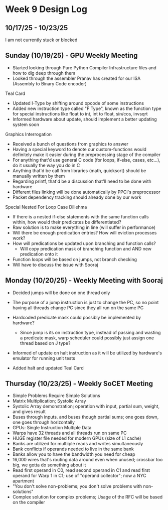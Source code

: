 # Week 9 Design Log
## 10/17/25 - 10/23/25
I am not currently stuck or blocked

## Sunday (10/19/25) - GPU Weekly Meeting
- Started looking through Pure Python Compiler Infrastructure files and how to dig deep through them
- Looked through the assembler Pranav has created for our ISA (Assembly to Binary Code encoder)

Teal Card
- Updated I-Type by shifting around opcode of some instructions
- Added new instruction type called "F Type", known as the function type for special instructions like float to int, int to float, sin/cos, invsqrt
- Informed hardware about update, should implement a better updating system soon

Graphics Interrogation
- Received a bunch of questions from graphics to answer
- Having a special keyword to denote our custom-functions would definitely make it easier during the preprocessing stage of the compiler
- For anything that'd use general C code (for loops, if-else, cases, etc...), do it usually the way you do in C
- Anything that'd be call from libraries (math, quicksort) should be manually written by them
- Regarding printf, that'd be a discussion that'll need to be done with hardware
- Different files linking will be done automatically by PPCI's preprocessor
- Packet dependency tracking should already done by our work

Special Nested For Loop Case Dillehma
- If there is a nested if-else statements with the same function calls within, how would their predicates be differentiated?
- Raw solution is to make everything in line (will suffer in performance)
- Will there be enough predication entries? How will eviction processes work?
- How will predications be updated upon branching and function calls?
    - Will copy predication mask of branching function and AND new predication onto it
- Function loops will be based on jumps, not branch checking
- Will have to discuss the issue with Sooraj

## Monday (10/20/25) - Weekly Meeting with Sooraj
- Decided jumps will be done on one thread only
- The purpose of a jump instruction is just to change the PC, so no point having all threads change PC since they all run on the same PC
- Hardcoded predicate mask could possibly be implemented by hardware?
    - Since jump is its on instruction type, instead of passing and wasting a predicate mask, warp scheduler could possibly just assign one thread based on J type?

- Informed of update on halt instruction as it will be utilized by hardware's emulator for running unit tests
- Added halt and updated Teal Card

## Thursday (10/23/25) - Weekly SoCET Meeting
- Simple Problems Require Simple Solutions
- Matrix Multiplication; Systolic Array 
- Systolic Array demonstration; operation with input, partial sum, weight, and gives result
- Buses through inputs. and buses though partial sums; one goes down, one goes through horizontally
- GPUs: Single Instruction Multiple Data
- Warps have 32 threads and all threads run on same PC
- HUGE register file needed for modern GPUs (size of L1 cache)
- Banks are utilized for multiiple reads and writes simultaneously
- Bank conflicts if operands needed to live in the same bank
- Banks allow you to have the bandwidth you need for cheap
- 16,000 wires that's routing data around even when unused; crossbar too big, we gotta do something about it
- Read first operand in C0, read second operand in C1 and read first operand for Warp 1 in C1; use of "operand collector"; now a NYC apartment
- "You don't solve non-problems; you don't solve problems with non-solutions"
- Complex solution for complex problems; Usage of the RFC will be based on the compiler